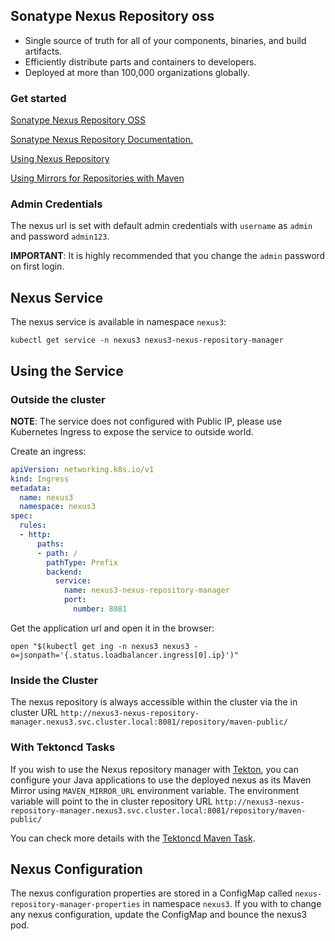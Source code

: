 ## Sonatype Nexus Repository oss

* Single source of truth for all of your components, binaries, and build artifacts.
* Efficiently distribute parts and containers to developers.
* Deployed at more than 100,000 organizations globally.

### Get started

[Sonatype Nexus Repository OSS](https://www.sonatype.com/products/sonatype-nexus-oss)

[Sonatype Nexus Repository Documentation.](https://help.sonatype.com/docs)

[Using Nexus Repository](https://blog.sonatype.com/using-sonatype-nexus-repository-3-part-1-maven-artifacts)

[Using Mirrors for Repositories with Maven](https://maven.apache.org/guides/mini/guide-mirror-settings.html)

### Admin Credentials

The nexus url is set with default admin credentials with `username` as `admin` and password `admin123`. 

__IMPORTANT__: It is highly recommended that you change the `admin` password on first login.

## Nexus Service 

The nexus service is available in namespace `nexus3`:

```shell
kubectl get service -n nexus3 nexus3-nexus-repository-manager
```

## Using the Service

### Outside the cluster

__NOTE__: The service does not configured with Public IP, please use Kubernetes Ingress to expose the service to outside world.

Create an ingress:

```yaml
apiVersion: networking.k8s.io/v1
kind: Ingress
metadata:
  name: nexus3
  namespace: nexus3
spec:
  rules:
  - http:
      paths:
      - path: /
        pathType: Prefix
        backend:
          service:
            name: nexus3-nexus-repository-manager
            port:
              number: 8081
```

Get the application url and open it in the browser:

```shell
open "$(kubectl get ing -n nexus3 nexus3 -o=jsonpath='{.status.loadbalancer.ingress[0].ip}')"
```

### Inside the Cluster

The nexus repository is always accessible within the cluster via the in cluster URL `http://nexus3-nexus-repository-manager.nexus3.svc.cluster.local:8081/repository/maven-public/`

### With Tektoncd Tasks

If you wish to use the Nexus repository manager with [Tekton](https://tekton.dev), you can configure your Java applications to use the deployed nexus as its Maven Mirror using `MAVEN_MIRROR_URL` environment variable. The environment variable will point to the in cluster repository URL `http://nexus3-nexus-repository-manager.nexus3.svc.cluster.local:8081/repository/maven-public/`

You can check more details with the [Tektoncd Maven Task](https://hub.tekton.dev/tekton/task/maven).

## Nexus Configuration

The nexus configuration properties are stored in a ConfigMap called `nexus-repository-manager-properties` in namespace `nexus3`. If you with to change any nexus configuration, update the ConfigMap and bounce the nexus3 pod.
